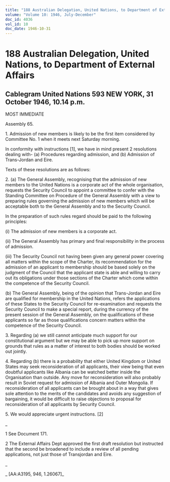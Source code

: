 ```yaml
---
title: "188 Australian Delegation, United Nations, to Department of External Affairs"
volume: "Volume 10: 1946, July-December"
doc_id: 4036
vol_id: 10
doc_date: 1946-10-31
---
```


# 188 Australian Delegation, United Nations, to Department of External Affairs

## Cablegram United Nations 593 NEW YORK, 31 October 1946, 10.14 p.m.

MOST IMMEDIATE

Assembly 65.

1\. Admission of new members is likely to be the first item considered by Committee No. 1 when it meets next Saturday morning.

In conformity with instructions [1], we have in mind present 2 resolutions dealing with- (a) Procedures regarding admission, and (b) Admission of Trans-Jordan and Eire.

Texts of these resolutions are as follows:

2\. (a) The General Assembly, recognising that the admission of new members to the United Nations is a corporate act of the whole organisation, requests the Security Council to appoint a committee to confer with the Standing Committee on Procedure of the General Assembly with a view to preparing rules governing the admission of new members which will be acceptable both to the General Assembly and to the Security Council.

In the preparation of such rules regard should be paid to the following principles:

(i) The admission of new members is a corporate act.

(ii) The General Assembly has primary and final responsibility in the process of admission.

(iii) The Security Council not having been given any general power covering all matters within the scope of the Charter, its recommendation for the admission of an applicant to membership should be based solely on the judgment of the Council that the applicant state is able and willing to carry out its obligations under those sections of the Charter which come within the competence of the Security Council.

(b) The General Assembly, being of the opinion that Trans-Jordan and Eire are qualified for membership in the United Nations, refers the applications of these States to the Security Council for re-examination and requests the Security Council to make a special report, during the currency of the present session of the General Assembly, on the qualifications of these applicants so far as those qualifications concern matters within the competence of the Security Council.

3\. Regarding (a) we still cannot anticipate much support for our constitutional argument but we may be able to pick up more support on grounds that rules as a matter of interest to both bodies should be worked out jointly.

4\. Regarding (b) there is a probability that either United Kingdom or United States may seek reconsideration of all applicants, their view being that even doubtful applicants like Albania can be watched better inside the Organisation than outside. Any move for reconsideration will also probably result in Soviet request for admission of Albania and Outer Mongolia. If reconsideration of all applicants can be brought about in a way that gives sole attention to the merits of the candidates and avoids any suggestion of bargaining, it would be difficult to raise objections to proposal for reconsideration of all applicants by Security Council.

5\. We would appreciate urgent instructions. [2]

_

1 See Document 171.

2 The External Affairs Dept approved the first draft resolution but instructed that the second be broadened to include a review of all pending applications, not just those of Transjordan and Eire.

_

_ [AA:A3195, 946, 1.26067]_
